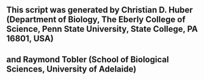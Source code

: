 ## This script was generated by **Christian D. Huber** (Department of Biology, The Eberly College of Science, Penn State University, State College, PA 16801, USA)
## and **Raymond Tobler** (School of Biological Sciences, University of Adelaide)
